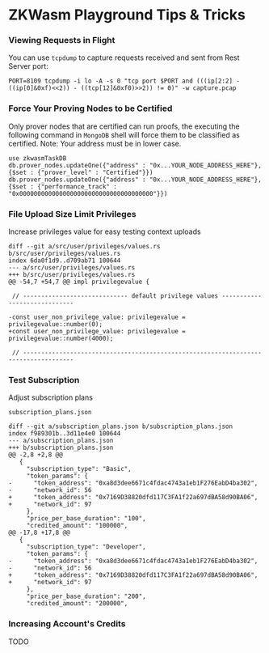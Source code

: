 # ZKWasm Playground Tips & Tricks

### Viewing Requests in Flight

You can use `tcpdump` to capture requests received and sent from Rest Server port:

```
PORT=8109 tcpdump -i lo -A -s 0 "tcp port $PORT and (((ip[2:2] - ((ip[0]&0xf)<<2)) - ((tcp[12]&0xf0)>>2)) != 0)" -w capture.pcap
```

### Force Your Proving Nodes to be Certified

Only prover nodes that are certified can run proofs, the executing the following command in `MongoDB` shell will force them to be classified as
certified.
Note: Your address must be in lower case.

```
use zkwasmTaskDB
db.prover_nodes.updateOne({"address" : "0x...YOUR_NODE_ADDRESS_HERE"}, {$set : {"prover_level" : "Certified"}})
db.prover_nodes.updateOne({"address" : "0x...YOUR_NODE_ADDRESS_HERE"}, {$set : {"performance_track" : "0x0000000000000000000000000000000000000"}})
```

### File Upload Size Limit Privileges 

Increase privileges value for easy testing context uploads
```
diff --git a/src/user/privileges/values.rs b/src/user/privileges/values.rs
index 6da0f1d9..d709ab71 100644
--- a/src/user/privileges/values.rs
+++ b/src/user/privileges/values.rs
@@ -54,7 +54,7 @@ impl privilegevalue {

 // ----------------------------- default privilege values -----------------------------

-const user_non_privilege_value: privilegevalue = privilegevalue::number(0);
+const user_non_privilege_value: privilegevalue = privilegevalue::number(4000);

 // ------------------------------------------------------------------------------------
```

### Test Subscription

Adjust subscription plans

`subscription_plans.json`
```
diff --git a/subscription_plans.json b/subscription_plans.json
index f989301b..3d11e4e0 100644
--- a/subscription_plans.json
+++ b/subscription_plans.json
@@ -2,8 +2,8 @@
   {
     "subscription_type": "Basic",
     "token_params": {
-      "token_address": "0xa8d3dee6671c4fdac4743a1eb1F276EabD4ba302",
-      "network_id": 56
+      "token_address": "0x7169D38820dfd117C3FA1f22a697dBA58d90BA06",
+      "network_id": 97
     },
     "price_per_base_duration": "100",
     "credited_amount": "100000",
@@ -17,8 +17,8 @@
   {
     "subscription_type": "Developer",
     "token_params": {
-      "token_address": "0xa8d3dee6671c4fdac4743a1eb1F276EabD4ba302",
-      "network_id": 56
+      "token_address": "0x7169D38820dfd117C3FA1f22a697dBA58d90BA06",
+      "network_id": 97
     },
     "price_per_base_duration": "200",
     "credited_amount": "200000",
```

### Increasing Account's Credits 

TODO

